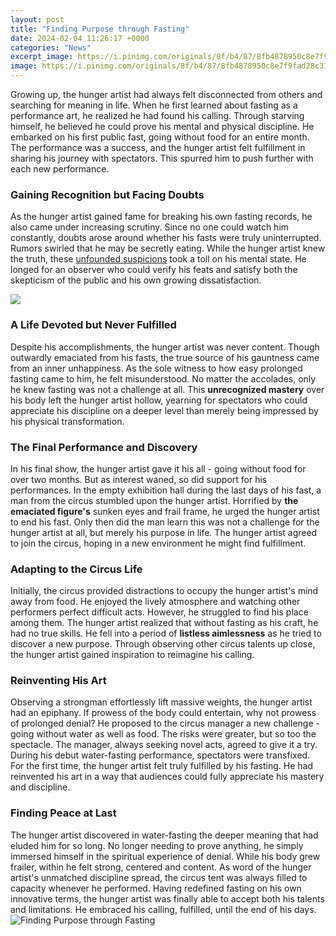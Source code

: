 ```yaml
---
layout: post
title: "Finding Purpose through Fasting"
date: 2024-02-04 11:26:17 +0000
categories: "News"
excerpt_image: https://i.pinimg.com/originals/8f/b4/87/8fb4878950c8e7f9fad28c310c457661.png
image: https://i.pinimg.com/originals/8f/b4/87/8fb4878950c8e7f9fad28c310c457661.png
---
```


Growing up, the hunger artist had always felt disconnected from others and searching for meaning in life. When he first learned about fasting as a performance art, he realized he had found his calling. Through starving himself, he believed he could prove his mental and physical discipline. He embarked on his first public fast, going without food for an entire month. The performance was a success, and the hunger artist felt fulfillment in sharing his journey with spectators. This spurred him to push further with each new performance.
### Gaining Recognition but Facing Doubts
As the hunger artist gained fame for breaking his own fasting records, he also came under increasing scrutiny. Since no one could watch him constantly, doubts arose around whether his fasts were truly uninterrupted. Rumors swirled that he may be secretly eating. While the hunger artist knew the truth, these [unfounded suspicions](https://fistore.mysenprints.com/collection/albarado) took a toll on his mental state. He longed for an observer who could verify his feats and satisfy both the skepticism of the public and his own growing dissatisfaction.

![](http://kellyrbaker.com/wp-content/uploads/2017/10/Fasting_TW.png)
### A Life Devoted but Never Fulfilled  
Despite his accomplishments, the hunger artist was never content. Though outwardly emaciated from his fasts, the true source of his gauntness came from an inner unhappiness. As the sole witness to how easy prolonged fasting came to him, he felt misunderstood. No matter the accolades, only he knew fasting was not a challenge at all. This **unrecognized mastery** over his body left the hunger artist hollow, yearning for spectators who could appreciate his discipline on a deeper level than merely being impressed by his physical transformation.
### The Final Performance and Discovery  
In his final show, the hunger artist gave it his all - going without food for over two months. But as interest waned, so did support for his performances. In the empty exhibition hall during the last days of his fast, a man from the circus stumbled upon the hunger artist. Horrified by **the emaciated figure's** sunken eyes and frail frame, he urged the hunger artist to end his fast. Only then did the man learn this was not a challenge for the hunger artist at all, but merely his purpose in life. The hunger artist agreed to join the circus, hoping in a new environment he might find fulfillment.
### Adapting to the Circus Life  
Initially, the circus provided distractions to occupy the hunger artist's mind away from food. He enjoyed the lively atmosphere and watching other performers perfect difficult acts. However, he struggled to find his place among them. The hunger artist realized that without fasting as his craft, he had no true skills. He fell into a period of **listless aimlessness** as he tried to discover a new purpose. Through observing other circus talents up close, the hunger artist gained inspiration to reimagine his calling.
### Reinventing His Art  
Observing a strongman effortlessly lift massive weights, the hunger artist had an epiphany. If prowess of the body could entertain, why not prowess of prolonged denial? He proposed to the circus manager a new challenge - going without water as well as food. The risks were greater, but so too the spectacle. The manager, always seeking novel acts, agreed to give it a try. During his debut water-fasting performance, spectators were transfixed. For the first time, the hunger artist felt truly fulfilled by his fasting. He had reinvented his art in a way that audiences could fully appreciate his mastery and discipline.
### Finding Peace at Last  
The hunger artist discovered in water-fasting the deeper meaning that had eluded him for so long. No longer needing to prove anything, he simply immersed himself in the spiritual experience of denial. While his body grew frailer, within he felt strong, centered and content. As word of the hunger artist's unmatched discipline spread, the circus tent was always filled to capacity whenever he performed. Having redefined fasting on his own innovative terms, the hunger artist was finally able to accept both his talents and limitations. He embraced his calling, fulfilled, until the end of his days.
![Finding Purpose through Fasting](https://i.pinimg.com/originals/8f/b4/87/8fb4878950c8e7f9fad28c310c457661.png)